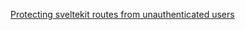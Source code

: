 [Protecting sveltekit routes from unauthenticated users](https://dev.to/thiteago/protecting-sveltekit-routes-from-unauthenticated-users-nb9)
